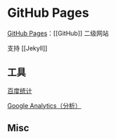 # GitHub Pages


[GitHub Pages](https://pages.github.com)：[[GitHub]] 二级网站



支持 [[Jekyll]]

## 工具

[百度统计](https://tongji.baidu.com/sc-web/)

[Google Analytics（分析）](https://analytics.google.com/)








## Misc


